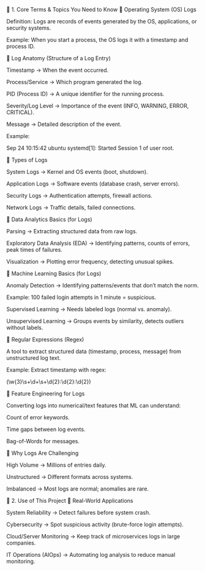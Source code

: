 📘 1. Core Terms & Topics You Need to Know
🔹 Operating System (OS) Logs

Definition: Logs are records of events generated by the OS, applications, or security systems.

Example: When you start a process, the OS logs it with a timestamp and process ID.

🔹 Log Anatomy (Structure of a Log Entry)

Timestamp → When the event occurred.

Process/Service → Which program generated the log.

PID (Process ID) → A unique identifier for the running process.

Severity/Log Level → Importance of the event (INFO, WARNING, ERROR, CRITICAL).

Message → Detailed description of the event.

Example:

Sep 24 10:15:42 ubuntu systemd[1]: Started Session 1 of user root.

🔹 Types of Logs

System Logs → Kernel and OS events (boot, shutdown).

Application Logs → Software events (database crash, server errors).

Security Logs → Authentication attempts, firewall actions.

Network Logs → Traffic details, failed connections.

🔹 Data Analytics Basics (for Logs)

Parsing → Extracting structured data from raw logs.

Exploratory Data Analysis (EDA) → Identifying patterns, counts of errors, peak times of failures.

Visualization → Plotting error frequency, detecting unusual spikes.

🔹 Machine Learning Basics (for Logs)

Anomaly Detection → Identifying patterns/events that don’t match the norm.

Example: 100 failed login attempts in 1 minute = suspicious.

Supervised Learning → Needs labeled logs (normal vs. anomaly).

Unsupervised Learning → Groups events by similarity, detects outliers without labels.

🔹 Regular Expressions (Regex)

A tool to extract structured data (timestamp, process, message) from unstructured log text.

Example: Extract timestamp with regex:

(\w{3}\s+\d+\s+\d{2}:\d{2}:\d{2})

🔹 Feature Engineering for Logs

Converting logs into numerical/text features that ML can understand:

Count of error keywords.

Time gaps between log events.

Bag-of-Words for messages.

🔹 Why Logs Are Challenging

High Volume → Millions of entries daily.

Unstructured → Different formats across systems.

Imbalanced → Most logs are normal; anomalies are rare.

📘 2. Use of This Project
🔹 Real-World Applications

System Reliability → Detect failures before system crash.

Cybersecurity → Spot suspicious activity (brute-force login attempts).

Cloud/Server Monitoring → Keep track of microservices logs in large companies.

IT Operations (AIOps) → Automating log analysis to reduce manual monitoring.
